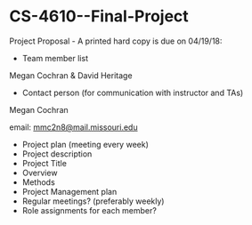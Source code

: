 # CS-4610--Final-Project

Project Proposal - A printed hard copy is due on 04/19/18:

- Team member list

Megan Cochran & David Heritage
- Contact person (for communication with instructor and TAs)

Megan Cochran

email: mmc2n8@mail.missouri.edu
- Project plan (meeting every week)
- Project description
- Project Title
- Overview
- Methods
- Project Management plan
- Regular meetings? (preferably weekly)
- Role assignments for each member?
